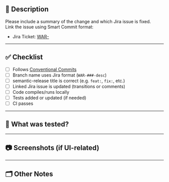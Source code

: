 ## 📌 Description

Please include a summary of the change and which Jira issue is fixed.  
Link the issue using Smart Commit format:

- Jira Ticket: [WAR-<number>](https://redtilt.atlassian.net/browse/WAR-<number>)

---

## ✅ Checklist

- [ ] Follows [Conventional Commits](https://www.conventionalcommits.org/)
- [ ] Branch name uses Jira format (`WAR-###-desc`)
- [ ] semantic-release title is correct (e.g. `feat:`, `fix:`, etc.)
- [ ] Linked Jira issue is updated (transitions or comments)
- [ ] Code compiles/runs locally
- [ ] Tests added or updated (if needed)
- [ ] CI passes

---

## 🧪 What was tested?

<!-- Add manual/automated test details -->

---

## 📷 Screenshots (if UI-related)

<!-- Optional: before/after UI screenshots -->

---

## 🗂️ Other Notes

<!-- Optional: dev notes, breaking changes, follow-ups -->
